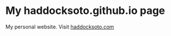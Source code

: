 # My haddocksoto.github.io page
My personal website.
Visit [haddocksoto.com](https://haddocksoto.com)
